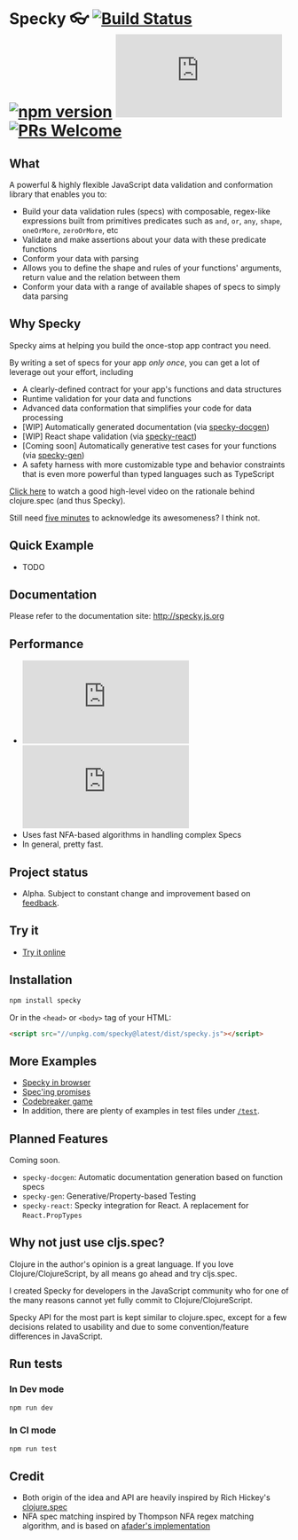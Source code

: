 # Specky 👓 [![Build Status](https://travis-ci.org/speckyjs/specky.svg?branch=master)](https://travis-ci.org/speckyjs/specky) [![npm version](https://badge.fury.io/js/specky.svg)](https://badge.fury.io/js/specky)  [![Size Gzipped](http://img.badgesize.io/speckyjs/specky/master/packages/specky/dist/specky.min.js?compression=gzip&label=min%2Bgzipped)](packages/specky/dist) [![PRs Welcome](https://img.shields.io/badge/PRs-welcome-brightgreen.svg)](http://makeapullrequest.com)

## What

A powerful & highly flexible JavaScript data validation and conformation library that enables you to:

- Build your data validation rules (specs) with composable, regex-like expressions built from primitives predicates such as `and`, `or`, `any`, `shape`, `oneOrMore`, `zeroOrMore`, etc
- Validate and make assertions about your data with these predicate functions
- Conform your data with parsing
- Allows you to define the shape and rules of your functions' arguments, return value and the relation between them
- Conform your data with a range of available shapes of specs to simply data parsing

## Why Specky

Specky aims at helping you build the once-stop app contract you need.

By writing a set of specs for your app *only once*, you can get a lot of leverage out your effort, including

- A clearly-defined contract for your app's functions and data structures
- Runtime validation for your data and functions
- Advanced data conformation that simplifies your code for data processing
- [WIP] Automatically generated documentation (via [specky-docgen](packages/specky-docgen))
- [WIP] React shape validation (via [specky-react](packages/specky-react))
- [Coming soon] Automatically generative test cases for your functions (via [specky-gen](packages/specky-gen))
- A safety harness with more customizable type and behavior constraints that is even more powerful than typed languages such as TypeScript

[Click here](https://www.youtube.com/watch?v=oyLBGkS5ICk) to watch a good high-level video on the rationale behind clojure.spec (and thus Specky).

Still need [five minutes](https://signalvnoise.com/posts/3124-give-it-five-minutes) to acknowledge its awesomeness? I think not.

## Quick Example

- TODO

## Documentation

Please refer to the documentation site: http://specky.js.org

## Performance

- [![Size Minified](http://img.badgesize.io/speckyjs/specky/master/packages/specky/dist/specky.min.js?label=min)](packages/specky/dist) [![Size Gzipped](http://img.badgesize.io/speckyjs/specky/master/packages/specky/dist/specky.min.js?compression=gzip&label=min%2Bgzipped)](packages/specky/dist)
- Uses fast NFA-based algorithms in handling complex Specs
- In general, pretty fast.

## Project status
- Alpha. Subject to constant change and improvement based on [feedback](/../../issues/).

## Try it

- [Try it online](https://jsbin.com/fisiyeh/latest/edit?js,console)

## Installation

```bash
npm install specky
```

Or in the `<head>` or `<body>` tag of your HTML:
```html
<script src="//unpkg.com/specky@latest/dist/specky.js"></script>
```

## More Examples

- [Specky in browser](examples/simple.html)
- [Spec'ing promises](examples/promise/index.js)
- [Codebreaker game](examples/codebreaker/index.js)
- In addition, there are plenty of examples in test files under [`/test`](test/).

## Planned Features

Coming soon.

- `specky-docgen`: Automatic documentation generation based on function specs
- `specky-gen`: Generative/Property-based Testing
- `specky-react`: Specky integration for React. A replacement for `React.PropTypes`

## Why not just use cljs.spec?

Clojure in the author's opinion is a great language. If you love Clojure/ClojureScript, by all means go ahead and try cljs.spec.

I created Specky for developers in the JavaScript community who for one of the many reasons cannot yet fully commit to Clojure/ClojureScript.

Specky API for the most part is kept similar to clojure.spec, except for a few decisions related to usability and due to some convention/feature differences in JavaScript.

## Run tests

### In Dev mode

```bash
npm run dev
```

### In CI mode
```bash
npm run test
```

## Credit
- Both origin of the idea and API are heavily inspired by Rich Hickey's [clojure.spec](http://clojure.org/about/spec)
- NFA spec matching inspired by Thompson NFA regex matching algorithm, and is based on [afader's implementation](https://github.com/afader/thompson-regex-js)
